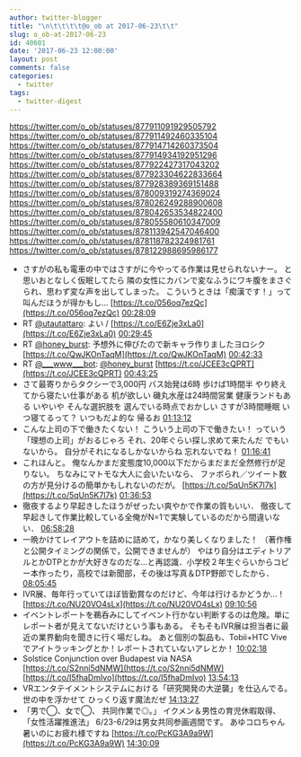 ```yaml
---
author: twitter-blogger
title: "\n\t\t\t\t@o_ob at 2017-06-23\t\t"
slug: o_ob-at-2017-06-23
id: 40601
date: '2017-06-23 12:00:00'
layout: post
comments: false
categories:
  - twitter
tags:
  - twitter-digest
---
```


https://twitter.com/o_ob/statuses/877911091929505792 https://twitter.com/o_ob/statuses/877911492460335104 https://twitter.com/o_ob/statuses/877914714260373504 https://twitter.com/o_ob/statuses/877914934192951296 https://twitter.com/o_ob/statuses/877922427317043202 https://twitter.com/o_ob/statuses/877923304622833664 https://twitter.com/o_ob/statuses/877928389369151488 https://twitter.com/o_ob/statuses/878009319274369024 https://twitter.com/o_ob/statuses/878026249288900608 https://twitter.com/o_ob/statuses/878042653534822400 https://twitter.com/o_ob/statuses/878055580610347009 https://twitter.com/o_ob/statuses/878113942547046400 https://twitter.com/o_ob/statuses/878118782324981761 https://twitter.com/o_ob/statuses/878122988695986177  

*   さすがの私も電車の中ではさすがに今やってる作業は見せられないナー。 と思いおとなしく仮眠してたら 隣の女性にカバンで変なふうにワキ腹をまさぐられ、思わず変な声を出してしまった。 こういうときは「痴漢です！」って叫んだほうが得かもし… [https://t.co/056oq7ezQc](https://t.co/056oq7ezQc) [00:28:09](https://twitter.com/o_ob/statuses/877911091929505792)
*   RT [@utautattaro](https://twitter.com/utautattaro): よい / [https://t.co/E6Zje3xLa0](https://t.co/E6Zje3xLa0) [00:29:45](https://twitter.com/o_ob/statuses/877911492460335104)
*   RT [@honey_burst](https://twitter.com/honey_burst): 予想外に伸びたので新キャラ作りましたヨロシク [https://t.co/QwJKOnTaqM](https://t.co/QwJKOnTaqM) [00:42:33](https://twitter.com/o_ob/statuses/877914714260373504)
*   RT [@___www___bot](https://twitter.com/___www___bot): [@honey_burst](https://twitter.com/honey_burst) [https://t.co/JCEE3cQPRT](https://t.co/JCEE3cQPRT) [00:43:25](https://twitter.com/o_ob/statuses/877914934192951296)
*   さて最寄りからタクシーで3,000円 バス始発は6時 歩けば1時間半 やり終えてから寝たい仕事がある 机が欲しい 磯丸水産は24時間営業 健康ランドもある いやいや そんな選択肢を 選んでいる時点でおかしい さすが3時間睡眠 いつ寝てるって？ いつもだよ的な 帰るお [01:13:12](https://twitter.com/o_ob/statuses/877922427317043202)
*   こんな上司の下で働きたくない！ こういう上司の下で働きたい！ っていう「理想の上司」がおるじゃろ それ、20年ぐらい探し求めて来たんだ でもいないから。 自分がそれになるしかないからね 忘れないでね！ [01:16:41](https://twitter.com/o_ob/statuses/877923304622833664)
*   これほんと。 俺なんかまだ変態度10,000以下だからまだまだ全然修行が足りない。 ちなみにマトモな大人に会いたいなら、 ファボられ／ツイート数 の方が見分けるの簡単かもしれないのだが。 [https://t.co/5qUn5K7l7k](https://t.co/5qUn5K7l7k) [01:36:53](https://twitter.com/o_ob/statuses/877928389369151488)
*   徹夜するより早起きしたほうがぜったい爽やかで作業の質もいい． 徹夜して早起きして作業比較している全俺がN=1で実験しているのだから間違いない． [06:58:28](https://twitter.com/o_ob/statuses/878009319274369024)
*   一晩かけてレイアウトを詰めに詰めて，かなり美しくなりました！ （著作権と公開タイミングの関係で，公開できませんが） やはり自分はエディトリアルとかDTPとかが大好きなのだな…と再認識．小学校２年生ぐらいからコピー本作ったり，高校では新聞部，その後は写真＆DTP野郎でしたから． [08:05:45](https://twitter.com/o_ob/statuses/878026249288900608)
*   IVR展、毎年行っていてほぼ皆勤賞なのだけど、今年は行けるかどうか...！ [https://t.co/NU20VO4sLx](https://t.co/NU20VO4sLx) [09:10:56](https://twitter.com/o_ob/statuses/878042653534822400)
*   イベントレポートを鵜呑みにしてイベント行かない判断するのは危険。単にレポート者が見えてないだけという事もある。 そもそもIVR展は担当者に最近の業界動向を聞きに行く場だしね。 あと個別の製品も、Tobii+HTC Viveでアイトラッキングとか！レポートされていないアレとか！ [10:02:18](https://twitter.com/o_ob/statuses/878055580610347009)
*   Solstice Conjunction over Budapest via NASA [https://t.co/S2nni5dNMW](https://t.co/S2nni5dNMW) [https://t.co/I5fhaDmIvo](https://t.co/I5fhaDmIvo) [13:54:13](https://twitter.com/o_ob/statuses/878113942547046400)
*   VRエンタテイメントシステムにおける「研究開発の大逆襲」を仕込んでる。 世の中を浮かせて ひっくり返す魔法だぜ [14:13:27](https://twitter.com/o_ob/statuses/878118782324981761)
*   「男で◯、女で◯、 共同作業で◎。」 イクメン＆男性の育児休暇取得、 「女性活躍推進法」 6/23-6/29は男女共同参画週間です。 あゆコロちゃん暑いのにお疲れ様ですね [https://t.co/PcKG3A9a9W](https://t.co/PcKG3A9a9W) [14:30:09](https://twitter.com/o_ob/statuses/878122988695986177)